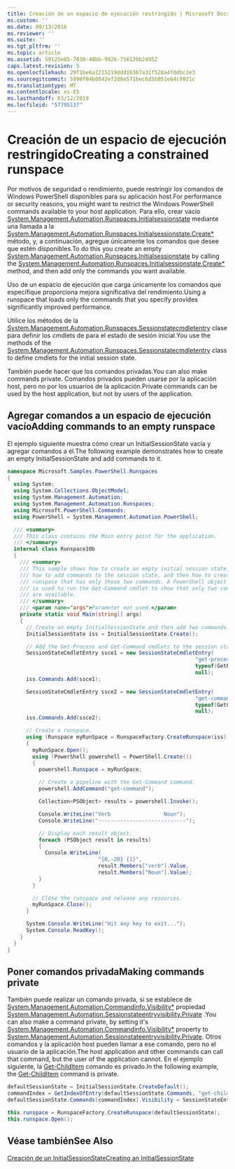 ```yaml
---
title: Creación de un espacio de ejecución restringido | Microsoft Docs
ms.custom: ''
ms.date: 09/13/2016
ms.reviewer: ''
ms.suite: ''
ms.tgt_pltfrm: ''
ms.topic: article
ms.assetid: 59125e65-7030-40bb-9926-756120b2d952
caps.latest.revision: 5
ms.openlocfilehash: 29f1be6a1215219ddd16367a31f528a4f0dbc2e3
ms.sourcegitcommit: 5990f04b8042ef2d8e571bec6d5b051e64c9921c
ms.translationtype: MT
ms.contentlocale: es-ES
ms.lasthandoff: 03/12/2019
ms.locfileid: "57795137"
---
```

# <a name="creating-a-constrained-runspace"></a><span data-ttu-id="beb91-102">Creación de un espacio de ejecución restringido</span><span class="sxs-lookup"><span data-stu-id="beb91-102">Creating a constrained runspace</span></span>

<span data-ttu-id="beb91-103">Por motivos de seguridad o rendimiento, puede restringir los comandos de Windows PowerShell disponibles para su aplicación host.</span><span class="sxs-lookup"><span data-stu-id="beb91-103">For performance or security reasons, you might want to restrict the Windows PowerShell commands available to your host application.</span></span> <span data-ttu-id="beb91-104">Para ello, crear vacío [System.Management.Automation.Runspaces.Initialsessionstate](/dotnet/api/System.Management.Automation.Runspaces.InitialSessionState) mediante una llamada a la [System.Management.Automation.Runspaces.Initialsessionstate.Create\*](/dotnet/api/System.Management.Automation.Runspaces.InitialSessionState.Create) método, y, a continuación, agregue únicamente los comandos que desee que estén disponibles.</span><span class="sxs-lookup"><span data-stu-id="beb91-104">To do this you create an empty [System.Management.Automation.Runspaces.Initialsessionstate](/dotnet/api/System.Management.Automation.Runspaces.InitialSessionState) by calling the [System.Management.Automation.Runspaces.Initialsessionstate.Create\*](/dotnet/api/System.Management.Automation.Runspaces.InitialSessionState.Create) method, and then add only the commands you want available.</span></span>

 <span data-ttu-id="beb91-105">Uso de un espacio de ejecución que carga únicamente los comandos que especifique proporciona mejora significativa del rendimiento.</span><span class="sxs-lookup"><span data-stu-id="beb91-105">Using a runspace that loads only the commands that you specify provides significantly improved performance.</span></span>

 <span data-ttu-id="beb91-106">Utilice los métodos de la [System.Management.Automation.Runspaces.Sessionstatecmdletentry](/dotnet/api/System.Management.Automation.Runspaces.SessionStateCmdletEntry) clase para definir los cmdlets de para el estado de sesión inicial.</span><span class="sxs-lookup"><span data-stu-id="beb91-106">You use the methods of the [System.Management.Automation.Runspaces.Sessionstatecmdletentry](/dotnet/api/System.Management.Automation.Runspaces.SessionStateCmdletEntry) class to define cmdlets for the initial session state.</span></span>

 <span data-ttu-id="beb91-107">También puede hacer que los comandos privadas.</span><span class="sxs-lookup"><span data-stu-id="beb91-107">You can also make commands private.</span></span> <span data-ttu-id="beb91-108">Comandos privados pueden usarse por la aplicación host, pero no por los usuarios de la aplicación.</span><span class="sxs-lookup"><span data-stu-id="beb91-108">Private commands can be used by the host application, but not by users of the application.</span></span>

## <a name="adding-commands-to-an-empty-runspace"></a><span data-ttu-id="beb91-109">Agregar comandos a un espacio de ejecución vacío</span><span class="sxs-lookup"><span data-stu-id="beb91-109">Adding commands to an empty runspace</span></span>

 <span data-ttu-id="beb91-110">El ejemplo siguiente muestra cómo crear un InitialSessionState vacía y agregar comandos a él.</span><span class="sxs-lookup"><span data-stu-id="beb91-110">The following example demonstrates how to create an empty InitialSessionState and add commands to it.</span></span>

```csharp
namespace Microsoft.Samples.PowerShell.Runspaces
{
  using System;
  using System.Collections.ObjectModel;
  using System.Management.Automation;
  using System.Management.Automation.Runspaces;
  using Microsoft.PowerShell.Commands;
  using PowerShell = System.Management.Automation.PowerShell;

  /// <summary>
  /// This class contains the Main entry point for the application.
  /// </summary>
  internal class Runspace10b
  {
    /// <summary>
    /// This sample shows how to create an empty initial session state,
    /// how to add commands to the session state, and then how to create a
    /// runspace that has only those two commands. A PowerShell object
    /// is used to run the Get-Command cmdlet to show that only two commands
    /// are available.
    /// </summary>
    /// <param name="args">Parameter not used.</param>
    private static void Main(string[] args)
    {
      // Create an empty InitialSessionState and then add two commands.
      InitialSessionState iss = InitialSessionState.Create();

      // Add the Get-Process and Get-Command cmdlets to the session state.
      SessionStateCmdletEntry ssce1 = new SessionStateCmdletEntry(
                                                            "get-process",
                                                            typeof(GetProcessCommand),
                                                            null);
      iss.Commands.Add(ssce1);

      SessionStateCmdletEntry ssce2 = new SessionStateCmdletEntry(
                                                            "get-command",
                                                            typeof(GetCommandCommand),
                                                            null);
      iss.Commands.Add(ssce2);

      // Create a runspace.
      using (Runspace myRunSpace = RunspaceFactory.CreateRunspace(iss))
      {
        myRunSpace.Open();
        using (PowerShell powershell = PowerShell.Create())
        {
          powershell.Runspace = myRunSpace;

          // Create a pipeline with the Get-Command command.
          powershell.AddCommand("get-command");

          Collection<PSObject> results = powershell.Invoke();

          Console.WriteLine("Verb                 Noun");
          Console.WriteLine("----------------------------");

          // Display each result object.
          foreach (PSObject result in results)
          {
            Console.WriteLine(
                             "{0,-20} {1}",
                             result.Members["verb"].Value,
                             result.Members["Noun"].Value);
          }
        }

        // Close the runspace and release any resources.
        myRunSpace.Close();
      }

      System.Console.WriteLine("Hit any key to exit...");
      System.Console.ReadKey();
    }
  }
}
```

## <a name="making-commands-private"></a><span data-ttu-id="beb91-111">Poner comandos privada</span><span class="sxs-lookup"><span data-stu-id="beb91-111">Making commands private</span></span>

 <span data-ttu-id="beb91-112">También puede realizar un comando privada, si se establece de [System.Management.Automation.Commandinfo.Visibility\*](/dotnet/api/System.Management.Automation.CommandInfo.Visibility) propiedad [System.Management.Automation.Sessionstateentryvisibility.Private](/dotnet/api/System.Management.Automation.SessionStateEntryVisibility.Private) .</span><span class="sxs-lookup"><span data-stu-id="beb91-112">You can also make a command private, by setting it's [System.Management.Automation.Commandinfo.Visibility\*](/dotnet/api/System.Management.Automation.CommandInfo.Visibility) property to [System.Management.Automation.Sessionstateentryvisibility.Private](/dotnet/api/System.Management.Automation.SessionStateEntryVisibility.Private).</span></span> <span data-ttu-id="beb91-113">Otros comandos y la aplicación host pueden llamar a ese comando, pero no el usuario de la aplicación.</span><span class="sxs-lookup"><span data-stu-id="beb91-113">The host application and other commands can call that command, but the user of the application cannot.</span></span> <span data-ttu-id="beb91-114">En el ejemplo siguiente, la [Get-ChildItem](/powershell/module/Microsoft.PowerShell.Management/Get-ChildItem) comando es privado.</span><span class="sxs-lookup"><span data-stu-id="beb91-114">In the following example, the [Get-ChildItem](/powershell/module/Microsoft.PowerShell.Management/Get-ChildItem) command is private.</span></span>

```csharp
defaultSessionState = InitialSessionState.CreateDefault();
commandIndex = GetIndexOfEntry(defaultSessionState.Commands, "get-childitem");
defaultSessionState.Commands[commandIndex].Visibility = SessionStateEntryVisibility.Private;

this.runspace = RunspaceFactory.CreateRunspace(defaultSessionState);
this.runspace.Open();
```

## <a name="see-also"></a><span data-ttu-id="beb91-115">Véase también</span><span class="sxs-lookup"><span data-stu-id="beb91-115">See Also</span></span>

 [<span data-ttu-id="beb91-116">Creación de un InitialSessionState</span><span class="sxs-lookup"><span data-stu-id="beb91-116">Creating an InitialSessionState</span></span>](./creating-an-initialsessionstate.md)
